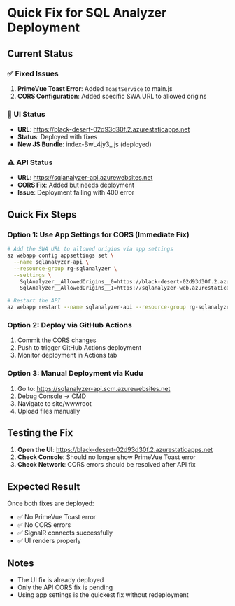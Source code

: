 # Quick Fix for SQL Analyzer Deployment

## Current Status

### ✅ Fixed Issues
1. **PrimeVue Toast Error**: Added `ToastService` to main.js
2. **CORS Configuration**: Added specific SWA URL to allowed origins

### 🚀 UI Status
- **URL**: https://black-desert-02d93d30f.2.azurestaticapps.net
- **Status**: Deployed with fixes
- **New JS Bundle**: index-BwL4jy3_.js (deployed)

### ⚠️ API Status
- **URL**: https://sqlanalyzer-api.azurewebsites.net
- **CORS Fix**: Added but needs deployment
- **Issue**: Deployment failing with 400 error

## Quick Fix Steps

### Option 1: Use App Settings for CORS (Immediate Fix)
```bash
# Add the SWA URL to allowed origins via app settings
az webapp config appsettings set \
  --name sqlanalyzer-api \
  --resource-group rg-sqlanalyzer \
  --settings \
    SqlAnalyzer__AllowedOrigins__0=https://black-desert-02d93d30f.2.azurestaticapps.net \
    SqlAnalyzer__AllowedOrigins__1=https://sqlanalyzer-web.azurestaticapps.net

# Restart the API
az webapp restart --name sqlanalyzer-api --resource-group rg-sqlanalyzer
```

### Option 2: Deploy via GitHub Actions
1. Commit the CORS changes
2. Push to trigger GitHub Actions deployment
3. Monitor deployment in Actions tab

### Option 3: Manual Deployment via Kudu
1. Go to: https://sqlanalyzer-api.scm.azurewebsites.net
2. Debug Console → CMD
3. Navigate to site/wwwroot
4. Upload files manually

## Testing the Fix

1. **Open the UI**: https://black-desert-02d93d30f.2.azurestaticapps.net
2. **Check Console**: Should no longer show PrimeVue Toast error
3. **Check Network**: CORS errors should be resolved after API fix

## Expected Result

Once both fixes are deployed:
- ✅ No PrimeVue Toast error
- ✅ No CORS errors
- ✅ SignalR connects successfully
- ✅ UI renders properly

## Notes

- The UI fix is already deployed
- Only the API CORS fix is pending
- Using app settings is the quickest fix without redeployment